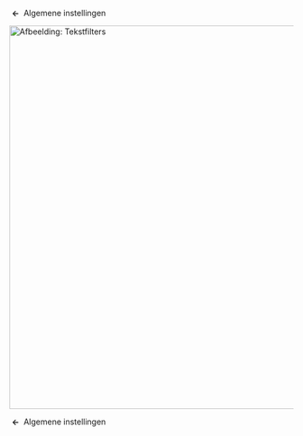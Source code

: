 <!-- Filename: Help4.x:Site_Global_Configuration_Text_Filters / Display title: Algemene instellingen: Tekstfilters -->

 **←**  Algemene
instellingen

<img
src="https://docs.joomla.org/images/thumb/c/ce/Help-4x-Global-Configuration-textfilters-subscreen-nl.png/800px-Help-4x-Global-Configuration-textfilters-subscreen-nl.png"
decoding="async"
srcset="https://docs.joomla.org/images/thumb/c/ce/Help-4x-Global-Configuration-textfilters-subscreen-nl.png/1200px-Help-4x-Global-Configuration-textfilters-subscreen-nl.png 1.5x, https://docs.joomla.org/images/thumb/c/ce/Help-4x-Global-Configuration-textfilters-subscreen-nl.png/1600px-Help-4x-Global-Configuration-textfilters-subscreen-nl.png 2x"
data-file-width="1882" data-file-height="1602" width="800" height="681"
alt="Afbeelding: Tekstfilters" />

 **←**  Algemene
instellingen
